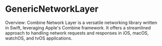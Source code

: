 # GenericNetworkLayer

Overview:
Combine Network Layer is a versatile networking library written in Swift, leveraging Apple's Combine framework. It offers a streamlined approach to handling network requests and responses in iOS, macOS, watchOS, and tvOS applications.
